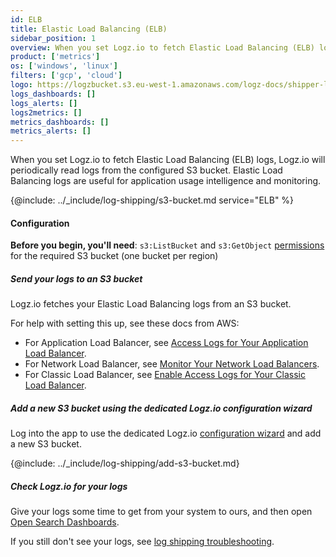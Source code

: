 ```yaml
---
id: ELB
title: Elastic Load Balancing (ELB)
sidebar_position: 1
overview: When you set Logz.io to fetch Elastic Load Balancing (ELB) logs, Logz.io will periodically read logs from the configured S3 bucket. Elastic Load Balancing logs are useful for application usage intelligence and monitoring.
product: ['metrics']
os: ['windows', 'linux']
filters: ['gcp', 'cloud']
logo: https://logzbucket.s3.eu-west-1.amazonaws.com/logz-docs/shipper-logos/aiven-logo.png
logs_dashboards: []
logs_alerts: []
logs2metrics: []
metrics_dashboards: []
metrics_alerts: []
---
```




When you set Logz.io to fetch Elastic Load Balancing (ELB) logs, Logz.io will periodically read logs from the configured S3 bucket. Elastic Load Balancing logs are useful for application usage intelligence and monitoring.

{@include: ../_include/log-shipping/s3-bucket.md service="ELB" %}

#### Configuration

**Before you begin, you'll need**:
`s3:ListBucket` and `s3:GetObject` [permissions](https://docs.logz.io/user-guide/give-aws-access-with-iam-roles/) for the required S3 bucket (one bucket per region)

 

##### Send your logs to an S3 bucket

Logz.io fetches your Elastic Load Balancing logs from an S3 bucket.

For help with setting this up, see these docs from AWS:

* For Application Load Balancer,
  see [Access Logs for Your Application Load Balancer](https://docs.aws.amazon.com/elasticloadbalancing/latest/application/load-balancer-access-logs.html).
* For Network Load Balancer,
  see [Monitor Your Network Load Balancers](https://docs.aws.amazon.com/elasticloadbalancing/latest/network/load-balancer-monitoring.html).
* For Classic Load Balancer,
  see [Enable Access Logs for Your Classic Load Balancer](https://docs.aws.amazon.com/elasticloadbalancing/latest/classic/enable-access-logs.html).



##### Add a new S3 bucket using the dedicated Logz.io configuration wizard

Log into the app to use the dedicated Logz.io [configuration wizard](https://app.logz.io/#/dashboard/send-your-data/log-sources/elastic-load-balancing) and add a new S3 bucket.


<!-- logzio-inject:aws:elb -->

{@include: ../_include/log-shipping/add-s3-bucket.md}


##### Check Logz.io for your logs

Give your logs some time to get from your system to ours, and then open [Open Search Dashboards](https://app.logz.io/#/dashboard/osd).

If you still don't see your logs, see [log shipping troubleshooting]({{site.baseurl}}/user-guide/log-shipping/log-shipping-troubleshooting.html).

 

